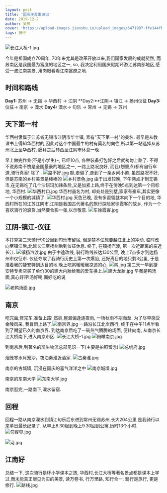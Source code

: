 ```yaml
---
layout: post
title: '国庆环苏南游记'
date: 2019-12-2
author: 吴邪
cover: 'https://upload-images.jianshu.io/upload_images/6471997-ffe144fb26a327c5.jpg?imageMogr2/auto-orient/strip%7CimageView2/2/w/1240'
tags: 骑行
---
```


![长江大桥-1.jpg](https://upload-images.jianshu.io/upload_images/6471997-ffe144fb26a327c5.jpg?imageMogr2/auto-orient/strip%7CimageView2/2/w/1240)

  今年是祖国成立70周年, 70年来尤其是改革开放以来,我们国家发展的成就斐然, 而苏南区是我国最为富庶的地区之一, so, 我决定利用国庆假期环游江苏南部地区,感受一波江南美景, 用肉眼看看江南富庶之地.

## 时间和路线
  **Day1:** 苏州 -> 无锡 -> 华西村 -> 江阴
  **Day2:**江阴-> 镇江 -> 扬州仪征 
  **Day3:** 仪征-> 南京 -> 溧水
  **Day4:** 溧水-> 句乐 -> 常州 -> 无锡 -> 苏州

## 天下第一村
   华西村隶属于江苏省无锡市江阴市华士镇, 素有"天下第一村"的美名. 最早是从教课书上得知华西村的,因此对这个中国最牛的村有莫名的向往,所以第一站选择从苏州北上至华西村, 膜拜之后转西至江阴市休息一晚.

 早上做完作业(不是小学生)~, 已经10点, 各种装备打包好之后就匆匆上路了. 不得不说苏南不愧是全国最豪的地区之一, 一路上路况良好, 而且(划重点)都有自行车道,骑行真香! 除了..
![路不好.jpg](https://upload-images.jianshu.io/upload_images/6471997-d85b47c9d9763e37.jpg?imageMogr2/auto-orient/strip%7CimageView2/2/w/1240)
额,走偏了,走到了一条乡间小道. 虽然路况不好,但是苏南的乡村美景是棒棒的
![乡村景色.jpg](https://upload-images.jianshu.io/upload_images/6471997-cfdbbf165638ce10.jpg?imageMogr2/auto-orient/strip%7CimageView2/2/w/1240)
由于出发较晚, 下午两点才到无锡市,在无锡吃了几个沙琪玛加辣条后,又是加紧上路,终于在傍晚5点到达第一个目标地, 华西村.
![华西村口.jpg](https://upload-images.jianshu.io/upload_images/6471997-095657090a975f4e.jpg?imageMogr2/auto-orient/strip%7CimageView2/2/w/1240)
华西村虽名为村, 却处处是别墅,家家有豪车,其实更像一个小规模的城镇了.
![华西村.jpg](https://upload-images.jianshu.io/upload_images/6471997-636ce622a317e03f.jpg?imageMogr2/auto-orient/strip%7CimageView2/2/w/1240)
天色已晚, 没有多逗留就本向下一个目的地, 华西村所在的江苏江阴市.江阴是我国古代著名的旅行探险家徐霞客的故乡, 作为一个喜欢骑行的浪货,当然要合影一张,以示敬意.
![车徐霞客.jpg](https://upload-images.jianshu.io/upload_images/6471997-d9e72b34de0e16fa.jpg?imageMogr2/auto-orient/strip%7CimageView2/2/w/1240)

## 江阴-镇江-仪征 
本打算第二天骑行90公里到句乐市留宿, 但是禁不住想要越江北上的冲动, 临时改向至镇江后,北越长江至扬州后到仪征休息. 终于, 在镇扬汽渡, 第一次近距离的亲近长江.
![镇扬汽渡.jpg](https://upload-images.jianshu.io/upload_images/6471997-0e7315305afb1015.jpg?imageMogr2/auto-orient/strip%7CimageView2/2/w/1240)
由于中途改线, 骑行路线长达130公里, 晚上7点多才到达扬州市仪征市. 仪征夺取了我骑行历史上第一次爆胎, 还好离目的地只剩3公里, 于是推着我的捷安特到达目的地.晚上吃粥暖暖我凉透的心.
![粥.jpg](https://upload-images.jianshu.io/upload_images/6471997-f75608b0b8266b13.jpg?imageMogr2/auto-orient/strip%7CimageView2/2/w/1240)
第二天一早到捷安特专卖店买了单价30的建大内胎给我的爱车换上.![建大龙胎.jpg](https://upload-images.jianshu.io/upload_images/6471997-adcace169278143f.jpg?imageMogr2/auto-orient/strip%7CimageView2/2/w/1240)
早餐是鸭汤面,真心好评!汤好喝,面好吃的说

![老鸭汤面.jpg](https://upload-images.jianshu.io/upload_images/6471997-a54b60c1db762426.jpg?imageMogr2/auto-orient/strip%7CimageView2/2/w/1240)

## 南京
吃完面,修完车,准备上路! 然鹅,屋漏偏逢连夜雨, 一场秋雨不期而至. 为了尽早感受金陵风采, 我冒雨上路了.![南京界.jpg](https://upload-images.jianshu.io/upload_images/6471997-c338a9fbe288fab0.jpg?imageMogr2/auto-orient/strip%7CimageView2/2/w/1240)
一路沿长江北岸西行, 终于在中午11点半看到了期望已久的南京界.
到达南京后吃了一碗热气腾腾的场面, 便转向南, 从南京长江大桥南下,进入南京市区.
![长江大桥-1.jpg](https://upload-images.jianshu.io/upload_images/6471997-8f58937895473205.jpg?imageMogr2/auto-orient/strip%7CimageView2/2/w/1240)
![俯瞰南京.jpg](https://upload-images.jianshu.io/upload_images/6471997-a48dfae0da1dbd87.jpg?imageMogr2/auto-orient/strip%7CimageView2/2/w/1240)

到南京后,到著名的凯生物流总部见识一下(主要是拍照留念)
![总统府.jpg](https://upload-images.jianshu.io/upload_images/6471997-01236de4dbfd9365.jpg?imageMogr2/auto-orient/strip%7CimageView2/2/w/1240)

烟笼寒水月笼沙，夜泊秦淮近酒家.
![古秦淮.jpg](https://upload-images.jianshu.io/upload_images/6471997-0d330d28912fcc98.jpg?imageMogr2/auto-orient/strip%7CimageView2/2/w/1240)

南京的古城墙, 沉浸在国庆的喜气洋洋之中
![南京城墙.jpg](https://upload-images.jianshu.io/upload_images/6471997-6fd2b380b0448f7d.jpg?imageMogr2/auto-orient/strip%7CimageView2/2/w/1240)

南京的东南大学
![东南大学.jpg](https://upload-images.jianshu.io/upload_images/6471997-935a35a552c97ea1.jpg?imageMogr2/auto-orient/strip%7CimageView2/2/w/1240)

南京逛完,一路南下,潥水留宿.

## 回程
回程一路从南京潥水到镇江句乐后东进到常州无锡苏州,长大204公里,是我骑行以来单日最长纪录了. 从早上8.30起到晚上9.30回到公寓,历时13个小时.
![句容界.jpg](https://upload-images.jianshu.io/upload_images/6471997-27ba8dcbb1924434.jpg?imageMogr2/auto-orient/strip%7CimageView2/2/w/1240)

![河.jpg](https://upload-images.jianshu.io/upload_images/6471997-0620392973382638.jpg?imageMogr2/auto-orient/strip%7CimageView2/2/w/1240)

## 江南好
总结一下, 这次骑行是环小学课本之旅, 华西村,长江大桥等著名景点都是课本上学过,而未能真正眼见为实的美景, 读万卷书, 行万里路, 知行合一. 骑行是旅行, 更是修行.
![路线.jpg](https://upload-images.jianshu.io/upload_images/6471997-9e9e61968f3a1c20.jpg?imageMogr2/auto-orient/strip%7CimageView2/2/w/1240)


